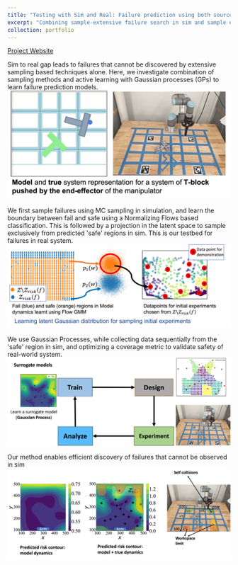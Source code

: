 ```yaml
---
title: "Testing with Sim and Real: Failure prediction using both sources"
excerpt: "Combining sample-extensive failure search in sim and sample efficient exploration in real-world platform for model validation<br/><img src='/images/overview.png'>"
collection: portfolio
---
```

[Project Website](https://mit-realm.github.io/few-demo/)

Sim to real gap leads to failures that cannot be discovered by extensive sampling based techniques alone. Here, we investigate combination of sampling methods and active learning with Gaussian processes (GPs) to learn failure prediction models. 
<img src='/images/sim_and_real_T.png'>

We first sample failures using MC sampling in simulation, and learn the boundary between fail and safe using a Normalizing Flows based classification. This is followed by a projection in the latent space to sample exclusively from predicted 'safe' regions in sim. This is our testbed for failures in real system.
<img src='/images/flow_gmm.png'>

We use Gaussian Processes, while collecting data sequentially from the 'safe' region in sim, and optimizing a coverage metric to validate safety of real-world system.
<img src='/images/BED_allerton.png'>

Our method enables efficient discovery of failures that cannot be observed in sim
<img src='/images/failure_T.png'>